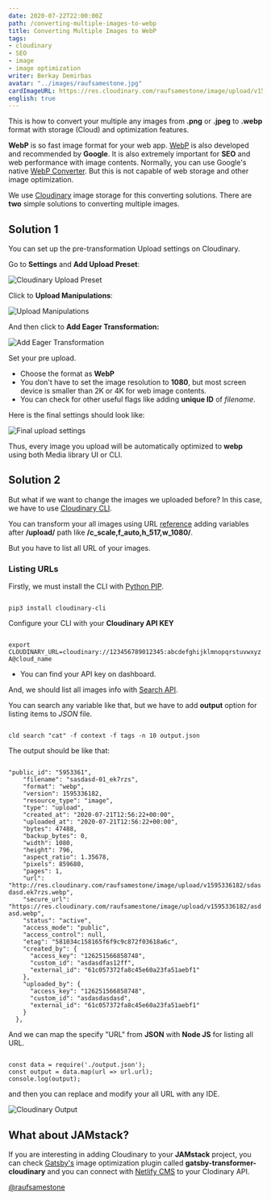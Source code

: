 ```yaml
---
date: 2020-07-22T22:00:00Z
path: /converting-multiple-images-to-webp
title: Converting Multiple Images to WebP
tags:
- cloudinary
- SEO
- image
- image optimization
writer: Berkay Demirbas
avatar: "../images/raufsamestone.jpg"
cardImageURL: https://res.cloudinary.com/raufsamestone/image/upload/v1595373661/blog-contents/converting-multiple-images-to-webp/converting-multiple-images-to-webp.png
english: true
---
```

This is how to convert your multiple any images from **.png** or **.jpeg** to **.webp** format with storage (Cloud) and optimization features.

**WebP** is so fast image format for your web app. [WebP](https://web.dev/serve-images-webp/ "Google Web Dev") is also developed and recommended by **Google**. It is also extremely important for **SEO** and web performance with image contents. Normally, you can use Google's native [WebP Converter](https://developers.google.com/speed/webp/). But this is not capable of web storage and other image optimization. 

We use [Cloudinary](https://cloudinary.com/ "Cloudinary")  image storage for this converting solutions. 
There are **two** simple solutions to converting multiple images.

## Solution 1 

You can set up the pre-transformation Upload settings on Cloudinary. 

Go to **Settings** and **Add Upload Preset**: 

![Cloudinary Upload Preset](https://res.cloudinary.com/raufsamestone/image/upload/v1595360280/blog-contents/converting-multiple-images-to-webp/upload-preset-cloudinary_pqzwpd.webp "Cloudinary Upload Preset")

Click to **Upload Manipulations**:

![Upload Manipulations](https://res.cloudinary.com/raufsamestone/image/upload/v1595360280/blog-contents/converting-multiple-images-to-webp/upload-preset-transformation-cloudinary_kwbfxr.webp "Upload Manipulations")

And then click to  **Add Eager Transformation:** 

![Add Eager Transformation](https://res.cloudinary.com/raufsamestone/image/upload/v1595360278/blog-contents/converting-multiple-images-to-webp/add-eager-transformation_mjtog7.webp "Add Eager Transformation")

Set your pre upload.

- Choose the format as **WebP**
- You don't have to set the image resolution to **1080**, but most screen device is smaller than 2K or 4K for web image contents.
- You can check for other useful flags like adding **unique ID** of *filename*.

Here is the final settings should look like: 

![Final upload settings](https://res.cloudinary.com/raufsamestone/image/upload/v1595360278/blog-contents/converting-multiple-images-to-webp/latest-settings_ew4bbo.webp "Final upload settings")

Thus, every image you upload will be automatically optimized to **webp** using both Media library UI or CLI.

## Solution 2

But what if we want to change the images we uploaded before? In this case, we have to use [Cloudinary CLI](https://cloudinary.com/documentation/cloudinary_cli "Cloudinary CLI").

You can transform your all images using URL [reference](https://cloudinary.com/documentation/image_transformation_reference) adding variables after **/upload/** path like **/c_scale,f_auto,h_517,w_1080/**.

But you have to list all URL of your images.

### Listing URLs

Firstly, we must install the CLI with [Python PIP](https://pypi.org/project/pip/ "Python PIP").

<deckgo-highlight-code>  
<code slot="code">  
pip3 install cloudinary-cli 
</code>  
</deckgo-highlight-code>

Configure your CLI with your **Cloudinary API KEY**

<deckgo-highlight-code>  
<code slot="code">  
export CLOUDINARY_URL=cloudinary://123456789012345:abcdefghijklmnopqrstuvwxyzA@cloud_name
</code>  
</deckgo-highlight-code>

- You can find your API key on dashboard. 

And, we should list all images info with [Search API](https://cloudinary.com/documentation/search_api).

You can search any variable like that, but we have to add **output** option for listing items to *JSON* file.
 
<deckgo-highlight-code>  
<code slot="code">  
cld search "cat" -f context -f tags -n 10 output.json
</code>  
</deckgo-highlight-code>

The output should be like that: 

<deckgo-highlight-code>  
<code slot="code">  
"public_id": "5953361",
    "filename": "sasdasd-01_ek7rzs",
    "format": "webp",
    "version": 1595336182,
    "resource_type": "image",
    "type": "upload",
    "created_at": "2020-07-21T12:56:22+00:00",
    "uploaded_at": "2020-07-21T12:56:22+00:00",
    "bytes": 47488,
    "backup_bytes": 0,
    "width": 1080,
    "height": 796,
    "aspect_ratio": 1.35678,
    "pixels": 859680,
    "pages": 1,
    "url": "http://res.cloudinary.com/raufsamestone/image/upload/v1595336182/sdasdasd.ek7rzs.webp",
    "secure_url": "https://res.cloudinary.com/raufsamestone/image/upload/v1595336182/asdasd.webp",
    "status": "active",
    "access_mode": "public",
    "access_control": null,
    "etag": "581034c158165f6f9c9c872f03618a6c",
    "created_by": {
      "access_key": "126251566858748",
      "custom_id": "asdasdfas12ff",
      "external_id": "61c057372fa8c45e60a23fa51aebf1"
    },
    "uploaded_by": {
      "access_key": "126251566858748",
      "custom_id": "asdasdasdasd",
      "external_id": "61c057372fa8c45e60a23fa51aebf1"
    }
  },
</code>  
</deckgo-highlight-code>

And we can map the specify "URL" from **JSON** with **Node JS** for listing all URL.

<deckgo-highlight-code>  
<code slot="code">  
const data = require('./output.json');
const output = data.map(url => url.url);
console.log(output);
</code>  
</deckgo-highlight-code>


and then you can replace and modify your all URL with any IDE.

![Cloudinary Output](https://res.cloudinary.com/raufsamestone/image/upload/v1595368210/blog-contents/converting-multiple-images-to-webp/cld-output-url.webp)

## What about JAMstack?

If you are interesting in adding Cloudinary to your **JAMstack** project, you can check [Gatsby's](https://gatsbyjs.org/) image optimization plugin called **gatsby-transformer-cloudinary** and you can connect with [Netlify CMS](https://www.netlifycms.org/docs/cloudinary/) to your Clodinary API.

[@raufsamestone](https://twitter.com/raufsamestone)
